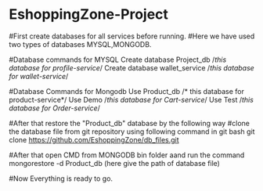 # EshoppingZone-Project

#First create databases for all services before running.
#Here we have used two types of databases MYSQL,MONGODB.


#Database commands for MYSQL
Create database Project_db          /*this database for profile-service*/
Create database wallet_service      /*this database for wallet-service*/


#Database Commands for Mongodb
Use Product_db                      /* this database for product-service*/
Use Demo                            /*this database for Cart-service*/
Use Test                            /*this database for Order-service*/


#After that restore the "Product_db" database by the following way
#clone the database file from git repository using following command in git bash
git clone https://github.com/EshoppingZone/db_files.git


#After that open CMD from MONGODB bin folder aand run the command
mongorestore -d Product_db (here give the path of database file)


#Now Everything is ready to go.

